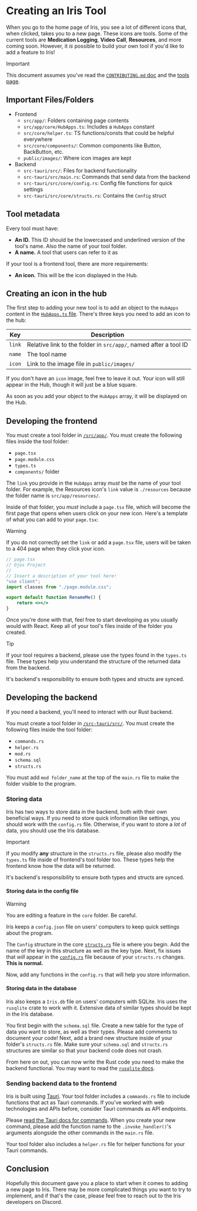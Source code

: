 # Creating an Iris Tool

When you go to the home page of Iris, you see a lot of different icons that,
when clicked, takes you to a new page. These icons are tools. Some of the
current tools are **Medication Logging**, **Video Call**, **Resources**, and
more coming soon. However, it *is* possible to build your own tool if you'd like
to add a feature to Iris!

> [!IMPORTANT]
> This document assumes you've read the
> [`CONTRIBUTING.md` doc](../../CONTRIBUTING.md) and the [tools page](./tools.md).

## Important Files/Folders

- Frontend
  - `src/app/`: Folders containing page contents
  - `src/app/core/HubApps.ts`: Includes a `HubApps` constant
  - `src/core/helper.ts`: TS functions/consts that could be helpful everywhere
  - `src/core/components/`: Common components like Button, BackButton, etc.
  - `public/images/`: Where icon images are kept
- Backend
  - `src-tauri/src/`: Files for backend functionality
  - `src-tauri/src/main.rs`: Commands that send data from the backend
  - `src-tauri/src/core/config.rs`: Config file functions for quick settings
  - `src-tauri/src/core/structs.rs`: Contains the `Config` struct

## Tool metadata

Every tool must have:

- **An ID.** This ID should be the lowercased and underlined version of the
  tool's name. Also the name of your tool folder.
- **A name.** A tool that users can refer to it as

If your tool is a frontend tool, there are more requirements:

- **An icon.** This will be the icon displayed in the Hub.

## Creating an icon in the hub

The first step to adding your new tool is to add an object to the `HubApps`
content in the [`HubApps.ts` file](../../src/app/core/HubApps.ts). There's three keys you
need to add an icon to the hub:

| Key    | Description                                                      |
| ------ | ---------------------------------------------------------------- |
| `link` | Relative link to the folder in `src/app/`, named after a tool ID |
| `name` | The tool name                                                    |
| `icon` | Link to the image file in `public/images/`                       |

If you don't have an `icon` image, feel free to leave it out. Your icon will
still appear in the Hub, though it will just be a blue square.

As soon as you add your object to the `HubApps` array, it will be displayed on
the Hub.

## Developing the frontend

You must create a tool folder in [`/src/app/`](../../src/app/). You must create
the following files inside the tool folder:

- `page.tsx`
- `page.module.css`
- `types.ts`
- `components/` folder

The `link` you provide in the `HubApps` array *must* be the name of your tool
folder. For example, the Resources icon's `link` value is `./resources` because
the folder name is `src/app/resources/`.

Inside of that folder, you *must* include a `page.tsx` file, which will become
the first page that opens when users click on your new icon. Here's a template
of what you can add to your `page.tsx`:

> [!WARNING]
> If you do not correctly set the `link` or add a `page.tsx` file, users will
> be taken to a 404 page when they click your icon.

```jsx
// page.tsx
// Ojos Project
//
// Insert a description of your tool here!
"use client";
import classes from "./page.module.css";

export default function RenameMe() {
    return <></>
}
```

Once you're done with that, feel free to start developing as you usually would
with React. Keep all of your tool's files inside of the folder you created.

> [!TIP]
> If your tool requires a backend, please use the types found in the
> `types.ts` file. These types help you understand the structure of the returned
> data from the backend.
>
> It's backend's responsibility to ensure both types and structs are synced.

## Developing the backend

If you need a backend, you'll need to interact with our Rust backend.

You must create a tool folder in [`/src-tauri/src/`](../../src-tauri/src/). You
must create the following files inside the tool folder:

- `commands.rs`
- `helper.rs`
- `mod.rs`
- `schema.sql`
- `structs.rs`

You must add `mod folder_name` at the top of the `main.rs` file to make the
folder visible to the program.

### Storing data

Iris has two ways to store data in the backend, both with their own beneficial
ways. If you need to store quick information like settings, you should work with
the `config.rs` file. Otherwise, if you want to
store a *lot* of data, you should use the Iris database.

> [!IMPORTANT]
> If you modify **any** structure in the `structs.rs` file, please also modify
> the `types.ts` file inside of frontend's tool folder too. These types help
> the frontend know how the data will be returned.
>
> It's backend's responsibility to ensure both types and structs are synced.

#### Storing data in the config file

> [!WARNING]
> You are editing a feature in the `core` folder. Be careful.

Iris keeps a `config.json` file on users' computers to keep quick settings about
the program.

The `Config` structure in the core
[`structs.rs`](../../src-tauri/src/core/structs.rs) file is where you begin. Add
the name of the key in this structure as well as the key type. Next, fix issues
that *will* appear in the [`config.rs`](../../src-tauri/src/core/config.rs) file
because of your `structs.rs` changes. **This is normal.**

Now, add any functions in the `config.rs` that will help you store information.

#### Storing data in the database

Iris also keeps a `Iris.db` file on users' computers with SQLite. Iris uses
the `rusqlite` crate to work with it. Extensive data of similar types should
be kept in the Iris database.

You first begin with the `schema.sql` file.
Create a new table for the type of data you want to store, as well as their
types. Please add comments to document your code! Next, add a brand new
structure inside of your folder's `structs.rs` file.
Make sure your `schema.sql` and `structs.rs` structures are similar so that
your backend code does not crash.

From here on out, you can now write the Rust code you need to make the backend
functional. You may want to read the
[`rusqlite` docs](https://docs.rs/rusqlite/latest/rusqlite/).

### Sending backend data to the frontend

Iris is built using [Tauri](https://tauri.app/). Your tool folder includes a
`commands.rs` file to include functions that act as Tauri commands. If you've
worked with web technologies and APIs before, consider Tauri commands as API
endpoints.

Please
[read the Tauri docs for commands](https://tauri.app/develop/calling-rust/).
When you create your new command, please add the function name to the
`.invoke_handler()`'s arguments alongside the other commands in the `main.rs`
file.

Your tool folder also includes a `helper.rs` file for helper functions for
your Tauri commands.

## Conclusion

Hopefully this document gave you a place to start when it comes to adding a new
page to Iris. There may be more complicated things you want to try to implement,
and if that's the case, please feel free to reach out to the Iris developers
on Discord.
